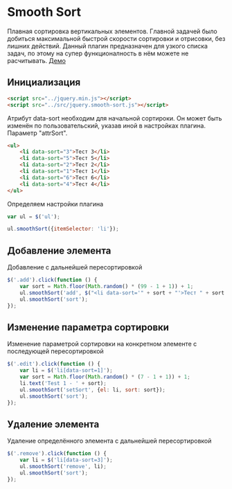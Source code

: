 # Smooth Sort
Плавная сортировка вертикальных элементов.
Главной задачей было добиться максимальной быстрой скорости сортировки и отрисовки, без лишних действий.
Данный плагин предназначен для узкого списка задач, по этому на супер функционалность в нём можете не расчитывать.
[Демо](http://smooth-sort.infoblog1.ru/demo/)

## Инициализация

```html
<script src="../jquery.min.js"></script>
<script src="../src/jquery.smooth-sort.js"></script>
```

Атрибут data-sort необходим для начальной сортироки. Он может быть изменён по пользовательский, указав иной в настройках плагина. Параметр "attrSort".
```html
<ul>
    <li data-sort="3">Тест 3</li>
    <li data-sort="5">Тест 5</li>
    <li data-sort="2">Тест 2</li>
    <li data-sort="1">Тест 1</li>
    <li data-sort="6">Тест 6</li>
    <li data-sort="4">Тест 4</li>
</ul>
```

Определяем настройки плагина
```javascript
var ul = $('ul');

ul.smoothSort({itemSelector: 'li'});
```

## Добавление элемента
Добавление с дальнейшей пересортировкой
```javascript
$('.add').click(function () {
    var sort = Math.floor(Math.random() * (99 - 1 + 1)) + 1;
    ul.smoothSort('add', $("<li data-sort='" + sort + "'>Тест " + sort + "</li>"));
    ul.smoothSort('sort');
});
```

## Изменение параметра сортировки
Изменение параметрой сортировки на конкретном элементе с последующей пересортировкой
```javascript
$('.edit').click(function () {
    var li = $('li[data-sort=1]');
    var sort = Math.floor(Math.random() * (7 - 1 + 1)) + 1;
    li.text('Test 1 - ' + sort);
    ul.smoothSort('setSort', {el: li, sort: sort});
    ul.smoothSort('sort');
});
```

## Удаление элемента
Удаление определённого элемента с дальнейшей пересортировкой
```javascript
$('.remove').click(function () {
    var li = $('li[data-sort=3]');
    ul.smoothSort('remove', li);
    ul.smoothSort('sort');
});
```